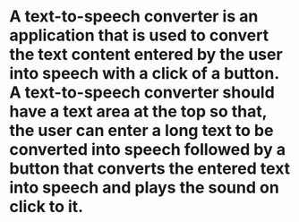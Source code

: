 # A text-to-speech converter is an application that is used to convert the text content entered by the user into speech with a click of a button. A text-to-speech converter should have a text area at the top so that, the user can enter a long text to be converted into speech followed by a button that converts the entered text into speech and plays the sound on click to it.
